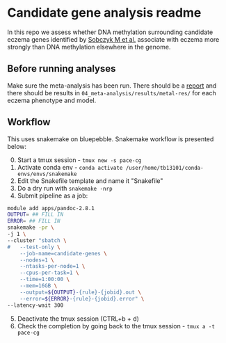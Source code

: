 # Candidate gene analysis readme

In this repo we assess whether DNA methylation surrounding candidate eczema genes identified by [Sobczyk M et al.](https://www.sciencedirect.com/science/article/pii/S0022202X2101160X) associate with eczema more strongly than DNA methylation elsewhere in the genome.

## Before running analyses

Make sure the meta-analysis has been run. There should be a [report](../04_meta-analysis/report/meta-analysis-report.html) and there should be results in `04_meta-analysis/results/metal-res/` for each eczema phenotype and model.

## Workflow

This uses snakemake on bluepebble. Snakemake workflow is presented below:

0. Start a tmux session - `tmux new -s pace-cg`
1. Activate conda env - `conda activate /user/home/tb13101/conda-envs/envs/snakemake`
2. Edit the Snakefile template and name it "Snakefile"
3. Do a dry run with `snakemake -nrp`
4. Submit pipeline as a job:

``` bash
module add apps/pandoc-2.8.1
OUTPUT= ## FILL IN
ERROR= ## FILL IN 
snakemake -pr \
-j 1 \
--cluster "sbatch \
#	--test-only \
	--job-name=candidate-genes \
	--nodes=1 \
	--ntasks-per-node=1 \
	--cpus-per-task=1 \
	--time=1:00:00 \
	--mem=16GB \
	--output=${OUTPUT}-{rule}-{jobid}.out \
	--error=${ERROR}-{rule}-{jobid}.error" \
--latency-wait 300
```

5. Deactivate the tmux session (CTRL+b + d)
6. Check the completion by going back to the tmux session - `tmux a -t pace-cg`
